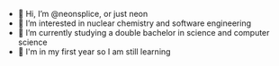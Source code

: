 - 👋 Hi, I’m @neonsplice, or just neon
- 👀 I’m interested in nuclear chemistry and software engineering
- 🌱 I’m currently studying a double bachelor in science and computer science
- 💞 I'm in my first year so I am still learning

<!---
neonsplice/neonsplice is a ✨ special ✨ repository because its `README.md` (this file) appears on your GitHub profile.
You can click the Preview link to take a look at your changes.
--->
